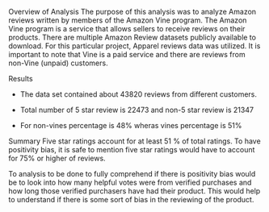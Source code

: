 Overview of Analysis
The purpose of this analysis was to analyze Amazon reviews written by members of the Amazon Vine program. 
The Amazon Vine program is a service that allows sellers to receive reviews on their products. 
There are multiple Amazon Review datasets publicly available to download. For this particular project, Apparel reviews data was utilized. 
It is important to note that Vine is a paid service and there are reviews from non-Vine (unpaid) customers.

Results
- The data set contained about 43820 reviews from different customers.

- Total number of 5 star review is 22473 and non-5 star review is 21347

- For non-vines percentage is 48% wheras vines percentage is 51%

Summary
Five star ratings account for at least 51 % of total ratings. To have positivity bias, it is safe to mention five star ratings would have to account for 75% or higher of reviews. 

To analysis to be done to fully comprehend if there is positivity bias would be to look into how many helpful votes were from verified purchases and how long those verified purchasers have had their product. 
This would help to understand if there is some sort of bias in the reviewing of the product.